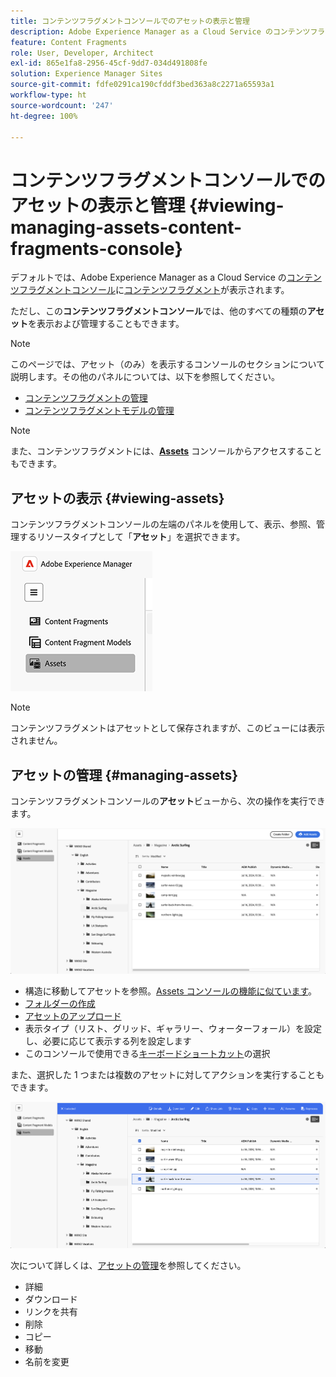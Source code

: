 ```yaml
---
title: コンテンツフラグメントコンソールでのアセットの表示と管理
description: Adobe Experience Manager as a Cloud Service のコンテンツフラグメントコンソールでアセットを表示および管理する方法について説明します。
feature: Content Fragments
role: User, Developer, Architect
exl-id: 865e1fa8-2956-45cf-9dd7-034d491808fe
solution: Experience Manager Sites
source-git-commit: fdfe0291ca190cfddf3bed363a8c2271a65593a1
workflow-type: ht
source-wordcount: '247'
ht-degree: 100%

---
```


# コンテンツフラグメントコンソールでのアセットの表示と管理 {#viewing-managing-assets-content-fragments-console}

デフォルトでは、Adobe Experience Manager as a Cloud Service の[コンテンツフラグメントコンソール](/help/sites-cloud/administering/content-fragments/overview.md#content-fragments-console)に[コンテンツフラグメント](/help/sites-cloud/administering/content-fragments/overview.md)が表示されます。

ただし、この&#x200B;**コンテンツフラグメントコンソール**&#x200B;では、他のすべての種類の&#x200B;**アセット**&#x200B;を表示および管理することもできます。

>[!NOTE]
>
>このページでは、アセット（のみ）を表示するコンソールのセクションについて説明します。その他のパネルについては、以下を参照してください。
>
>* [コンテンツフラグメントの管理](/help/sites-cloud/administering/content-fragments/managing.md)
>* [コンテンツフラグメントモデルの管理](/help/sites-cloud/administering/content-fragments/managing-content-fragment-models.md)

>[!NOTE]
>
>また、コンテンツフラグメントには、**[Assets](/help/assets/overview.md)** コンソールからアクセスすることもできます。

## アセットの表示 {#viewing-assets}

コンテンツフラグメントコンソールの左端のパネルを使用して、表示、参照、管理するリソースタイプとして「**アセット**」を選択できます。

![コンテンツフラグメントコンソール - ナビゲーション](/help/sites-cloud/administering/content-fragments/assets/cf-console-assets-navigation.png)

>[!NOTE]
>
>コンテンツフラグメントはアセットとして保存されますが、このビューには表示されません。

## アセットの管理 {#managing-assets}

コンテンツフラグメントコンソールの&#x200B;**アセット**&#x200B;ビューから、次の操作を実行できます。

![コンテンツフラグメントコンソール - アセットの参照](/help/sites-cloud/administering/content-fragments/assets/cf-console-assets-browse.png)

* 構造に移動してアセットを参照。[Assets コンソールの機能に似ています](/help/assets/navigate-assets-view.md)。
* [フォルダーの作成](/help/assets/manage-digital-assets.md#creating-folders)
* [アセットのアップロード](/help/assets/add-delete-assets-view.md)
* 表示タイプ（リスト、グリッド、ギャラリー、ウォーターフォール）を設定し、必要に応じて表示する列を設定します
* このコンソールで使用できる[キーボードショートカット](/help/sites-cloud/administering/content-fragments/keyboard-shortcuts.md)の選択

また、選択した 1 つまたは複数のアセットに対してアクションを実行することもできます。

![コンテンツフラグメントコンソール - 選択したアセットのアクション](/help/sites-cloud/administering/content-fragments/assets/cf-console-assets-actions.png)

次について詳しくは、[アセットの管理](/help/assets/manage-organize-assets-view.md)を参照してください。

* 詳細
* ダウンロード
* リンクを共有
* 削除
* コピー
* 移動
* 名前を変更
